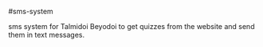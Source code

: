 #sms-system

sms system for Talmidoi Beyodoi to get quizzes from the website and send them in text messages.
